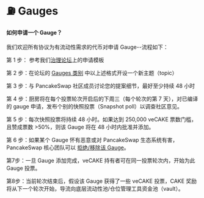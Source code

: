 # ⛽ Gauges

#### 如何申请一个 Gauge？&#x20;

我们欢迎所有协议为有流动性需求的代币对申请 Gauge--流程如下：&#x20;

第 1 步： 参考我们[治理论坛](https://forum.pancakeswap.finance/t/gauges-application-guidelines/46)上的申请模板&#x20;

第 2 步：在论坛的 [Gauges 类别](https://forum.pancakeswap.finance/c/gauges/6) 中以上述格式开设一个新主题（topic）

第 3 步：与 PancakeSwap 社区成员讨论您的提案细节，最好至少持续 48 小时&#x20;

第 4 步：厨房将在每个投票轮次开启后的下周三（每个轮次的第 7 天），对已编译的 gauge 申请，发布个别的快照投票（Snapshot poll）以调查社区意见。

第 5 步：每次快照投票将持续 48 小时。如果达到 250,000 veCAKE 票数门槛，且赞成票数 >50%，则该 Gauge 将在 48 小时内批准并添加。&#x20;

第 6 步：如果某个 Gauge 怀有恶意或对 PancakeSwap 生态系统有害，PancakeSwap 核心团队可以 [拒绝/移除该 Gauge](../../zhi-li-dai-bi-jing-ji/zhi-li-xin.md)。&#x20;

第7步：一旦 Gauge 添加完成，veCAKE 持有者可在同一投票轮次内，开始为此 Gauge 投票。&#x20;

第8步：当前轮次结束后，假设该 Gauge 获得了一些 veCAKE 投票，CAKE 奖励将从下一个轮次开始，导流向底层流动性池/仓位管理工具资金池（vault）。
